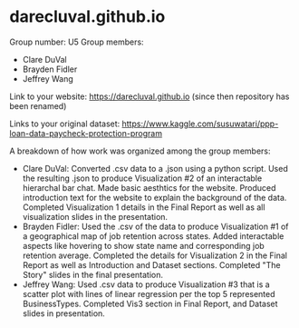 # darecluval.github.io

Group number: U5
Group members:
* Clare DuVal
* Brayden Fidler
* Jeffrey Wang

Link to your website: https://darecluval.github.io (since then repository has been renamed)

Links to your original dataset: https://www.kaggle.com/susuwatari/ppp-loan-data-paycheck-protection-program

A breakdown of how work was organized among the group members:
* Clare DuVal: Converted .csv data to a .json using a python script. Used the resulting .json to produce Visualization #2 of an interactable hierarchal bar chat. Made basic aesthtics for the website. Produced introduction text for the website to explain the background of the data. Completed Visualization 1 details in the Final Report as well as all visualization slides in the presentation. 
* Brayden Fidler: Used the .csv of the data to produce Visualization #1 of a geographical map of job retention across states. Added interactable aspects like hovering to show state name and corresponding job retention average. Completed the details for Visualization 2 in the Final Report as well as Introduction and Dataset sections. Completed "The Story" slides in the final presentation. 
* Jeffrey Wang: Used .csv data to produce Visualization #3 that is a scatter plot with lines of linear regression per the top 5 represented BusinessTypes. Completed Vis3 section in Final Report, and Dataset slides in presentation. 
